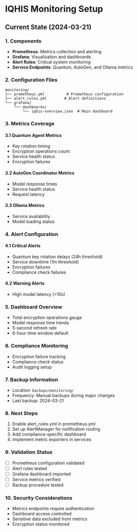 # IQHIS Monitoring Setup

## Current State (2024-03-21)

### 1. Components
- **Prometheus**: Metrics collection and alerting
- **Grafana**: Visualization and dashboards
- **Alert Rules**: Critical system monitoring
- **Service Endpoints**: Quantum, AutoGen, and Ollama metrics

### 2. Configuration Files
```
monitoring/
├── prometheus.yml          # Prometheus configuration
├── alert_rules.yml        # Alert definitions
└── grafana/
    └── dashboards/
        └── iqhis-overview.json  # Main dashboard
```

### 3. Metrics Coverage

#### 3.1 Quantum Agent Metrics
- Key rotation timing
- Encryption operations count
- Service health status
- Encryption failures

#### 3.2 AutoGen Coordinator Metrics
- Model response times
- Service health status
- Request latency

#### 3.3 Ollama Metrics
- Service availability
- Model loading status

### 4. Alert Configuration

#### 4.1 Critical Alerts
- Quantum key rotation delays (24h threshold)
- Service downtime (1m threshold)
- Encryption failures
- Compliance check failures

#### 4.2 Warning Alerts
- High model latency (>10s)

### 5. Dashboard Overview
- Total encryption operations gauge
- Model response time trends
- 5-second refresh rate
- 6-hour time window default

### 6. Compliance Monitoring
- Encryption failure tracking
- Compliance check status
- Audit logging setup

### 7. Backup Information
- Location: `backups/monitoring/`
- Frequency: Manual backups during major changes
- Last backup: 2024-03-21

### 8. Next Steps
1. Enable alert_rules.yml in prometheus.yml
2. Set up AlertManager for notification routing
3. Add compliance-specific dashboard
4. Implement metric exporters in services

### 9. Validation Status
- [ ] Prometheus configuration validated
- [ ] Alert rules tested
- [ ] Grafana dashboard imported
- [ ] Service metrics verified
- [ ] Backup procedure tested

### 10. Security Considerations
- Metrics endpoints require authentication
- Dashboard access controlled
- Sensitive data excluded from metrics
- Encryption status monitored 